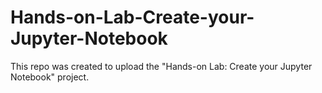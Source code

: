 # Hands-on-Lab-Create-your-Jupyter-Notebook
This repo was created to upload the "Hands-on Lab: Create your Jupyter Notebook" project.

